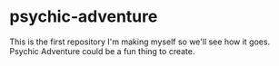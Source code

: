 # psychic-adventure
This is the first repository I'm making myself so we'll see how it goes. Psychic Adventure could be a fun thing to create.
